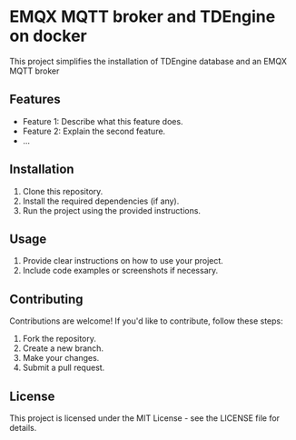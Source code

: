 # EMQX MQTT broker and TDEngine on docker

This project simplifies the installation of TDEngine database and an EMQX MQTT broker

## Features

- Feature 1: Describe what this feature does.
- Feature 2: Explain the second feature.
- ...

## Installation

1. Clone this repository.
2. Install the required dependencies (if any).
3. Run the project using the provided instructions.

## Usage

1. Provide clear instructions on how to use your project.
2. Include code examples or screenshots if necessary.

## Contributing

Contributions are welcome! If you'd like to contribute, follow these steps:
1. Fork the repository.
2. Create a new branch.
3. Make your changes.
4. Submit a pull request.

## License

This project is licensed under the MIT License - see the LICENSE file for details.
